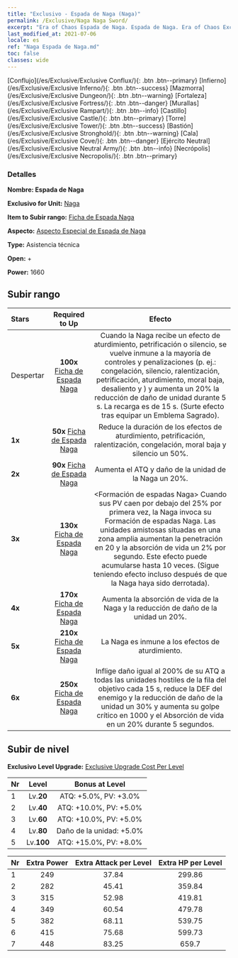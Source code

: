 ```yaml
---
title: "Exclusivo - Espada de Naga (Naga)"
permalink: /Exclusive/Naga Naga Sword/
excerpt: "Era of Chaos Espada de Naga. Espada de Naga. Era of Chaos Exclusivo Espada de Naga. Naga Exclusivo."
last_modified_at: 2021-07-06
locale: es
ref: "Naga Espada de Naga.md"
toc: false
classes: wide
---
```

 [Conflujo](/es/Exclusive/Exclusive Conflux/){: .btn .btn--primary} [Infierno](/es/Exclusive/Exclusive Inferno/){: .btn .btn--success} [Mazmorra](/es/Exclusive/Exclusive Dungeon/){: .btn .btn--warning} [Fortaleza](/es/Exclusive/Exclusive Fortress/){: .btn .btn--danger} [Murallas](/es/Exclusive/Exclusive Rampart/){: .btn .btn--info} [Castillo](/es/Exclusive/Exclusive Castle/){: .btn .btn--primary} [Torre](/es/Exclusive/Exclusive Tower/){: .btn .btn--success} [Bastión](/es/Exclusive/Exclusive Stronghold/){: .btn .btn--warning} [Cala](/es/Exclusive/Exclusive Cove/){: .btn .btn--danger} [Ejército Neutral](/es/Exclusive/Exclusive Neutral Army/){: .btn .btn--info} [Necrópolis](/es/Exclusive/Exclusive Necropolis/){: .btn .btn--primary} 

### Detalles
 **Nombre: Espada de Naga** 

 **Exclusivo for Unit:** [Naga](/es/units/Naga/) 

 **Item to Subir rango:** [Ficha de Espada Naga](/ItemsES/con_987/)

 **Aspecto:** [Aspecto Especial de Espada de Naga](/ItemsES/con_655/)

 **Type:** Asistencia técnica

 **Open:** +

 **Power:** 1660

## Subir rango

  |     Stars    |  Required to Up | Efecto |
  |:-------------|:---------------:|:---------------:|
  |  Despertar  | **100x** [Ficha de Espada Naga](/ItemsES/con_987/) | <Voluntad inquebrantable> Cuando la Naga recibe un efecto de aturdimiento, petrificación o silencio, se vuelve inmune a la mayoría de controles y penalizaciones (p. ej.: congelación, silencio, ralentización, petrificación, aturdimiento, moral baja, desaliento y <Detener el tiempo>) y aumenta un 20% la reducción de daño de unidad durante 5 s. La recarga es de 15 s. (Surte efecto tras equipar un Emblema Sagrado). |
  | **1x** <i class="fas fa-star"/> | **50x** [Ficha de Espada Naga](/ItemsES/con_987/) | Reduce la duración de los efectos de aturdimiento, petrificación, ralentización, congelación, moral baja y silencio un 50%. |
  | **2x** <i class="fas fa-star"/> | **90x** [Ficha de Espada Naga](/ItemsES/con_987/) | Aumenta el ATQ y daño de la unidad de la Naga un 20%. |
  | **3x** <i class="fas fa-star"/> | **130x** [Ficha de Espada Naga](/ItemsES/con_987/) | <Formación de espadas Naga> Cuando sus PV caen por debajo del 25% por primera vez, la Naga invoca su Formación de espadas Naga. Las unidades amistosas situadas en una zona amplia aumentan la penetración en 20 y la absorción de vida un 2% por segundo. Este efecto puede acumularse hasta 10 veces. (Sigue teniendo efecto incluso después de que la Naga haya sido derrotada). |
  | **4x** <i class="fas fa-star"/> | **170x** [Ficha de Espada Naga](/ItemsES/con_987/) | Aumenta la absorción de vida de la Naga y la reducción de daño de la unidad un 20%. |
  | **5x** <i class="fas fa-star"/> | **210x** [Ficha de Espada Naga](/ItemsES/con_987/) | La Naga es inmune a los efectos de aturdimiento. |
  | **6x** <i class="fas fa-star"/> | **250x** [Ficha de Espada Naga](/ItemsES/con_987/) | <Ray of Naga Sword> Inflige daño igual al 200% de su ATQ a todas las unidades hostiles de la fila del objetivo cada 15 s, reduce la DEF del enemigo y la reducción de daño de la unidad un 30% y aumenta su golpe crítico en 1000 y el Absorción de vida en un 20% durante 5 segundos. |


## Subir de nivel
 **Exclusivo Level Upgrade:** [Exclusive Upgrade Cost Per Level](/Exclusive/ExclusiveUpgradeCostPerLevel/)

  |  Nr  |   Level  | Bonus at Level |
  |:-----|:--------:|:--------------:|
  | 1 | Lv.**20** | ATQ: +5.0%, PV: +3.0% |
  | 2 | Lv.**40** | ATQ: +10.0%, PV: +5.0% |
  | 3 | Lv.**60** | ATQ: +10.0%, PV: +5.0% |
  | 4 | Lv.**80** | Daño de la unidad: +5.0% |
  | 5 | Lv.**100** | ATQ: +15.0%, PV: +8.0% |


  |  Nr  |  Extra Power | Extra Attack per Level | Extra HP per Level |
  |:-----|:--------:|:--------:|:--------:|
  | 1 | 249 | 37.84 | 299.86 |
  | 2 | 282 | 45.41 | 359.84 |
  | 3 | 315 | 52.98 | 419.81 |
  | 4 | 349 | 60.54 | 479.78 |
  | 5 | 382 | 68.11 | 539.75 |
  | 6 | 415 | 75.68 | 599.73 |
  | 7 | 448 | 83.25 | 659.7 |


